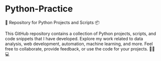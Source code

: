 # Python-Practice
🐍 Repository for Python Projects and Scripts 📦

This GitHub repository contains a collection of Python projects, scripts, and code snippets that I have developed. Explore my work related to data analysis, web development, automation, machine learning, and more. Feel free to collaborate, provide feedback, or use the code for your projects. 🚀🔬💻
